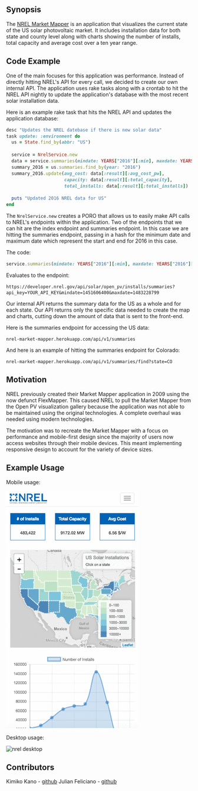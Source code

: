 ## Synopsis

The [NREL Market Mapper](http://nrel-market-mapper.herokuapp.com/) is an application
that visualizes the current state of the US solar photovoltaic market. It includes
installation data for both state and county level along with charts showing the number of installs,
total capacity and average cost over a ten year range.

## Code Example

One of the main focuses for this application was performance. Instead of directly
hitting NREL's API for every call, we decided to create our own internal API. The
application uses rake tasks along with a crontab to hit the NREL API nightly to
update the application's database with the most recent solar installation data.

Here is an example rake task that hits the NREL API and updates the application
database:

```ruby
desc "Updates the NREL datebase if there is new solar data"
task update: :environment do
  us = State.find_by(abbr: "US")

  service = NrelService.new
  data = service.summaries(mindate: YEARS["2016"][:min], maxdate: YEARS["2016"][:max])
  summary_2016 = us.summaries.find_by(year: "2016")
  summary_2016.update(avg_cost: data[:result][:avg_cost_pw],
                      capacity: data[:result][:total_capacity],
                      total_installs: data[:result][:total_installs])

  puts "Updated 2016 NREL data for US"
end
```
The `NrelService.new` creates a PORO that allows us to easily make API calls to
NREL's endpoints within the application. Two of the endpoints that we can hit are
the index endpoint and summaries endpoint. In this case we are hitting the summaries
endpoint, passing in a hash for the minimum date and maximum date which represent
the start and end for 2016 in this case.

The code:

```ruby
service.summaries(mindate: YEARS["2016"][:min], maxdate: YEARS["2016"][:max])
```

Evaluates to the endpoint:

```
https://developer.nrel.gov/api/solar/open_pv/installs/summaries?api_key=YOUR_API_KEY&mindate=1451606400&maxdate=1483228799
```

Our internal API returns the summary data for the US as a whole and for each state. Our
API returns only the specific data needed to create the map and charts, cutting down
the amount of data that is sent to the front-end.

Here is the summaries endpoint for accessing the US data:

```
nrel-market-mapper.herokuapp.com/api/v1/summaries
```

And here is an example of hitting the summaries endpoint for Colorado:

```
nrel-market-mapper.herokuapp.com/api/v1/summaries/find?state=CO
```

## Motivation

NREL previously created their Market Mapper application in 2009 using the now
defunct FlexMapper. This caused NREL to pull the Market Mapper from the Open PV
visualization gallery because the application was not able to be maintained using
the original technologies. A complete overhaul was needed using modern technologies.

The motivation was to recreate the Market Mapper with a focus on performance and mobile-first
design since the majority of users now access websites through their mobile devices. This meant
implementing responsive design to account for the variety of device sizes.

## Example Usage

Mobile usage:

![nrel mobile](/app/assets/images/nrel-mobile.gif)

Desktop usage:

![nrel desktop](/app/assets/images/nrel-desktop.gif)

## Contributors

Kimiko Kano - [github](https://github.com/ksk5280)
Julian Feliciano - [github](https://github.com/julsfelic)
